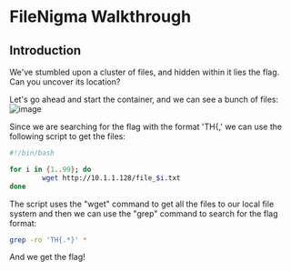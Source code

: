 # FileNigma Walkthrough

## Introduction

We've stumbled upon a cluster of files, and hidden within it lies the flag. Can you uncover its location?

Let's go ahead and start the container, and we can see a bunch of files:
![image](https://github.com/CTF-Citadel/challenges/assets/115781703/5c85ed11-9c18-4a57-b5e0-4fbdfd2047ab)


Since we are searching for the flag with the format 'TH{,' we can use the following script to get the files:
```sh
#!/bin/bash

for i in {1..99}; do
        wget http://10.1.1.128/file_$i.txt
done
```
The script uses the "wget" command to get all the files to our local file system and then we can use the "grep" command to search for the flag format:

```sh
grep -ro 'TH{.*}' *
```

And we get the flag!





